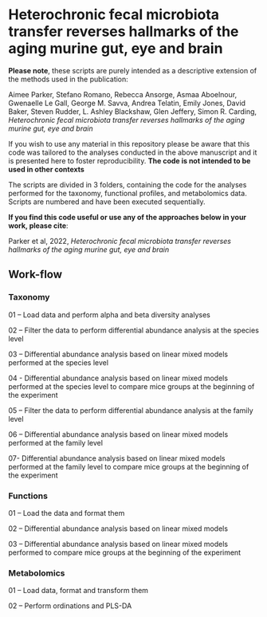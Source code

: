 # Heterochronic fecal microbiota transfer reverses hallmarks of the aging murine gut, eye and brain

**Please note**, these scripts are purely intended as a descriptive extension of the methods used in the publication: 

Aimee Parker, Stefano Romano, Rebecca Ansorge, Asmaa Aboelnour, Gwenaelle Le Gall, George M. Savva, Andrea Telatin, Emily Jones, David Baker, Steven Rudder, L. Ashley Blackshaw, Glen Jeffery, Simon R. Carding, *Heterochronic fecal microbiota transfer reverses hallmarks of the aging murine gut, eye and brain*

If you wish to use any material in this repository please be aware that this code was tailored to the analyses conducted in the above manuscript and it is presented here to foster reproducibility. **The code is not intended to be used in other contexts**

 The scripts are divided in 3 folders, containing the code for the analyses performed for the taxonomy, functional profiles, and metabolomics data. Scripts are numbered and have been executed sequentially.

**If you find this code useful or use any of the approaches below in your work, please cite**:

Parker et al, 2022, *Heterochronic fecal microbiota transfer reverses hallmarks of the aging murine gut, eye and brain*

## Work-flow
### Taxonomy
01 – Load data and perform alpha and beta diversity analyses

02 – Filter the data to perform differential abundance analysis at the species level

03 – Differential abundance analysis based on linear mixed models performed at the species level

04 - Differential abundance analysis based on linear mixed models performed at the species level to compare mice groups at the beginning of the experiment

05 – Filter the data to perform differential abundance analysis at the family level

06 – Differential abundance analysis based on linear mixed models performed at the family level

07- Differential abundance analysis based on linear mixed models performed at the family level to compare mice groups at the beginning of the experiment

### Functions

01 – Load the data and format them

02 – Differential abundance analysis based on linear mixed models

03 – Differential abundance analysis based on linear mixed models performed to compare mice groups at the beginning of the experiment

### Metabolomics

01 – Load data, format and transform them

02 – Perform ordinations and PLS-DA
